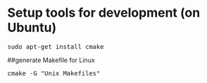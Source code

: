 # Setup tools for development (on Ubuntu)
<pre>
sudo apt-get install cmake
</pre>

##generate Makefile for Linux
<pre>
cmake -G "Unix Makefiles"
</pre>

